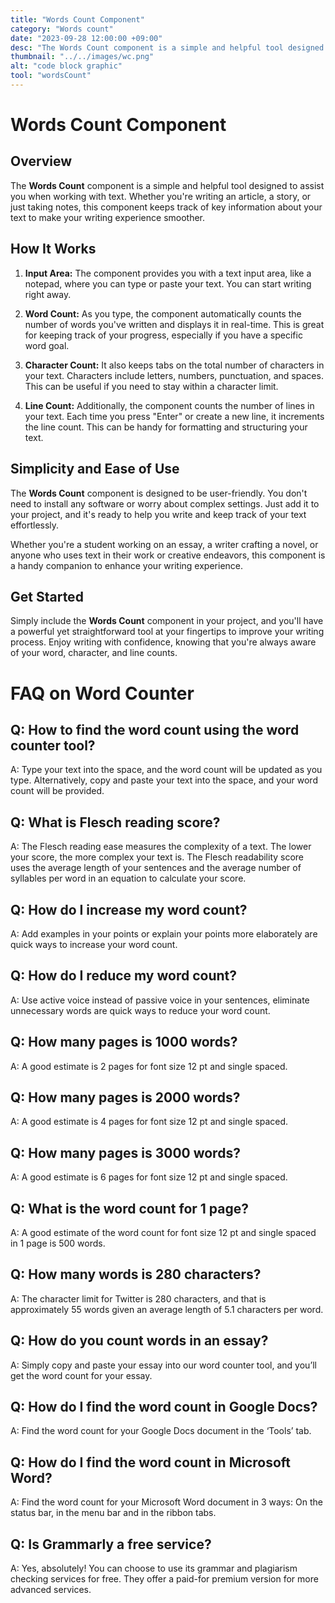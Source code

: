 ```yaml
---
title: "Words Count Component"
category: "Words count"
date: "2023-09-28 12:00:00 +09:00"
desc: "The Words Count component is a simple and helpful tool designed to assist you when working with text."
thumbnail: "../../images/wc.png"
alt: "code block graphic"
tool: "wordsCount"
---
```


# Words Count Component

## Overview

The **Words Count** component is a simple and helpful tool designed to assist you when working with text. Whether you're writing an article, a story, or just taking notes, this component keeps track of key information about your text to make your writing experience smoother.

## How It Works

1. **Input Area:** The component provides you with a text input area, like a notepad, where you can type or paste your text. You can start writing right away.

2. **Word Count:** As you type, the component automatically counts the number of words you've written and displays it in real-time. This is great for keeping track of your progress, especially if you have a specific word goal.

3. **Character Count:** It also keeps tabs on the total number of characters in your text. Characters include letters, numbers, punctuation, and spaces. This can be useful if you need to stay within a character limit.

4. **Line Count:** Additionally, the component counts the number of lines in your text. Each time you press "Enter" or create a new line, it increments the line count. This can be handy for formatting and structuring your text.

## Simplicity and Ease of Use

The **Words Count** component is designed to be user-friendly. You don't need to install any software or worry about complex settings. Just add it to your project, and it's ready to help you write and keep track of your text effortlessly.

Whether you're a student working on an essay, a writer crafting a novel, or anyone who uses text in their work or creative endeavors, this component is a handy companion to enhance your writing experience.

## Get Started

Simply include the **Words Count** component in your project, and you'll have a powerful yet straightforward tool at your fingertips to improve your writing process. Enjoy writing with confidence, knowing that you're always aware of your word, character, and line counts.

# FAQ on Word Counter

## Q: How to find the word count using the word counter tool?

A: Type your text into the space, and the word count will be updated as you type. Alternatively, copy and paste your text into the space, and your word count will be provided.

## Q: What is Flesch reading score?

A: The Flesch reading ease measures the complexity of a text. The lower your score, the more complex your text is. The Flesch readability score uses the average length of your sentences and the average number of syllables per word in an equation to calculate your score.

## Q: How do I increase my word count?

A: Add examples in your points or explain your points more elaborately are quick ways to increase your word count.

## Q: How do I reduce my word count?

A: Use active voice instead of passive voice in your sentences, eliminate unnecessary words are quick ways to reduce your word count.

## Q: How many pages is 1000 words?

A: A good estimate is 2 pages for font size 12 pt and single spaced.

## Q: How many pages is 2000 words?

A: A good estimate is 4 pages for font size 12 pt and single spaced.

## Q: How many pages is 3000 words?

A: A good estimate is 6 pages for font size 12 pt and single spaced.

## Q: What is the word count for 1 page?

A: A good estimate of the word count for font size 12 pt and single spaced in 1 page is 500 words.

## Q: How many words is 280 characters?

A: The character limit for Twitter is 280 characters, and that is approximately 55 words given an average length of 5.1 characters per word.

## Q: How do you count words in an essay?

A: Simply copy and paste your essay into our word counter tool, and you’ll get the word count for your essay.

## Q: How do I find the word count in Google Docs?

A: Find the word count for your Google Docs document in the ‘Tools’ tab.

## Q: How do I find the word count in Microsoft Word?

A: Find the word count for your Microsoft Word document in 3 ways: On the status bar, in the menu bar and in the ribbon tabs.

## Q: Is Grammarly a free service?

A: Yes, absolutely! You can choose to use its grammar and plagiarism checking services for free. They offer a paid-for premium version for more advanced services.
